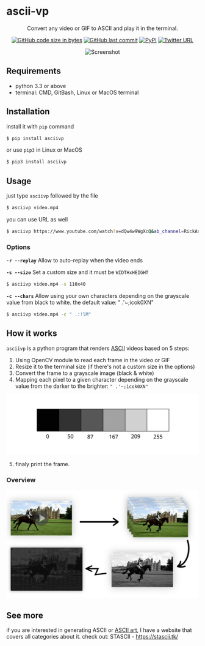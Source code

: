 
# ascii-vp

<div align=center>

Convert any video or GIF to ASCII and play it in the terminal.

[![GitHub code size in bytes](https://img.shields.io/github/languages/code-size/malkiAbdoo/ascii-vp?color=red)](./ascii_video_player)
[![GitHub last commit](https://img.shields.io/github/last-commit/malkiAbdoo/ascii-vp?color=orange&logo=git)](./commits/main)
[![PyPI](https://img.shields.io/pypi/v/ascii-vp?label=pypi%20version&logo=pypi)](https://pypi.org/project/ascii-vp/)
[![Twitter URL](https://img.shields.io/twitter/url?label=malkiAbdoo&url=https%3A%2F%2Ftwitter.com%2FmalkiAbdoo)](https://twitter.com/malkiAbdoo)

![Screenshot](./project_images/example.gif)

</div>

## Requirements
- python 3.3 or above
- terminal: CMD, GitBash, Linux or MacOS terminal

## Installation
install it with `pip` command
```bash
$ pip install asciivp
```

or use `pip3` in Linux or MacOS 
```bash
$ pip3 install asciivp
```

## Usage
just type `asciivp` followed by the file
```bash
$ asciivp video.mp4
```

you can use URL as well
```bash
$ asciivp https://www.youtube.com/watch?v=dQw4w9WgXcQ&ab_channel=RickAstley
```

### Options
**`-r --replay`**
Allow to auto-replay when the video ends

**`-s --size`** Set a custom size and it must be `WIDTHxHEIGHT`
```bash
$ asciivp video.mp4 -s 110x40
```

**`-c --chars`**
Allow using your own characters depending on the grayscale value from black to white. the default value: " .'~;icok0XN"
```bash
$ asciivp video.mp4 -c " .:!lM"
```

## How it works
`asciivp` is a python program that renders [ASCII](https://en.wikipedia.org/wiki/ASCII) videos based on 5 steps:
1. Using OpenCV module to read each frame in the video or GIF
2. Resize it to the terminal size (if there's not a custom size in the options)
3. Convert the frame to a grayscale image (black & white)
4. Mapping each pixel to a given character depending on the grayscale value from the darker to the brighter: `" .'~;icok0XN"`

![grayscale](./project_images/grayscale.svg)

5. finaly print the frame.

### Overview

![Explaining](./project_images/explain.jpg)

## See more
if you are interested in generating ASCII or [ASCII art](https://en.wikipedia.org/wiki/ASCII_art), I have a website that covers all categories about it.
check out: STASCII - https://stascii.tk/ 



